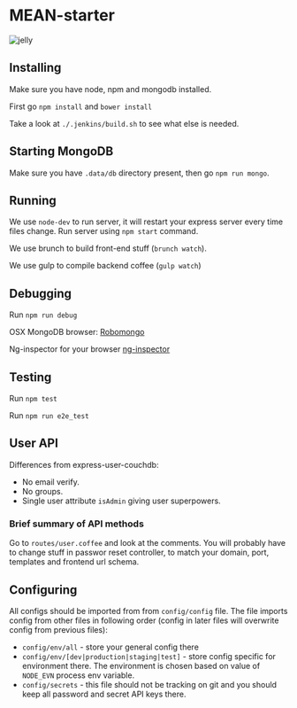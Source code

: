 MEAN-starter
============

![jelly](https://www.evernote.com/shard/s16/sh/35bf1b4e-c351-4a98-a64d-c0618e8e2b43/6b0929e02f255aaf815acefecc653e3e/deep/0/north-america-lions-mane-jellyfish-625x450.jpg-625-450-pixels.png)


## Installing
Make sure you have node, npm and mongodb installed.

First go `npm install` and `bower install`

Take a look at `./.jenkins/build.sh` to see what else is needed. 

## Starting MongoDB
Make sure you have `.data/db` directory present, then go `npm run mongo`.

## Running
We use `node-dev` to run server, it will restart your express server every time files change. Run server using `npm start` command. 

We use brunch to build front-end stuff (`brunch watch`).

We use gulp to compile backend coffee (`gulp watch`)

## Debugging
Run `npm run debug`

OSX MongoDB browser: [Robomongo](http://robomongo.org)

Ng-inspector for your browser [ng-inspector](http://ng-inspector.org)

## Testing
Run `npm test`

Run `npm run e2e_test`

## User API
Differences from express-user-couchdb:

* No email verify.
* No groups.
* Single user attribute `isAdmin` giving user superpowers.

### Brief summary of API methods
Go to `routes/user.coffee` and look at the comments. You will probably have to change stuff in passwor reset controller, to match your domain, port, templates and frontend url schema.

## Configuring
All configs should be imported from from `config/config` file. 
The file imports config from other files in following order (config in later files will overwrite config from previous files):
* `config/env/all` - store your general config there
* `config/env/[dev|production|staging|test]` - store config specific for environment there. The environment is chosen based on value of `NODE_EVN` process env variable. 
* `config/secrets` - this file should not be tracking on git and you should keep all password and secret API keys there. 